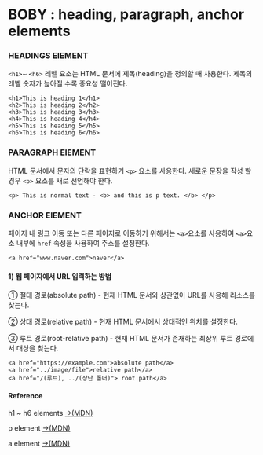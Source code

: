 # BOBY : heading, paragraph, anchor elements

### HEADINGS ElEMENT

`<h1>`~ `<h6>` 레벨 요소는 HTML 문서에 제목\(heading\)을 정의할 때 사용한다.  제목의 레벨 숫자가 높아질 수록 중요성 떨어진다.

```markup
<h1>This is heading 1</h1>
<h2>This is heading 2</h2>
<h3>This is heading 3</h3>
<h4>This is heading 4</h4>
<h5>This is heading 5</h5>
<h6>This is heading 6</h6> 
```

### PARAGRAPH ElEMENT

HTML 문서에서 문자의 단락을 표현하기 `<p>` 요소를 사용한다. 새로운 문장을 작성 할 경우 `<p>` 요소를 새로 선언해야 한다.

```markup
<p> This is normal text - <b> and this is p text. </b> </p>
```

### ANCHOR ElEMENT

페이지 내 링크 이동 또는 다른 페이지로 이동하기 위해서는 `<a>`요소를 사용하여 `<a>`요소 내부에 `href` 속성을 사용하여 주소를 설정한다.

```markup
<a href="www.naver.com">naver</a>
```

#### 1\) 웹 페이지에서 URL 입력하는 방법

① 절대 경로\(absolute path\) - 현재 HTML 문서와 상관없이 URL를 사용해 리소스를 찾는다.

② 상대 경로\(relative path\) - 현재 HTML 문서에서 상대적인 위치를 설정한다.

③ 루트 경로\(root-relative path\) - 현재 HTML 문서가 존재하는 최상위 루트 경로에서 대상을 찾는다.

```markup
<a href="https://example.com">absolute path</a>
<a href="../image/file">relative path</a>
<a href="/(루트), ../(상단 폴더)"> root path</a>
```

#### Reference

h1 ~ h6 elements [→\(MDN\)](https://developer.mozilla.org/en-US/docs/Web/HTML/Element/Heading_Elements)

p element [→\(MDN\)](https://developer.mozilla.org/en-US/docs/Web/HTML/Element/p)

a element [→\(MDN\)](https://developer.mozilla.org/en-US/docs/Web/HTML/Element/a)







